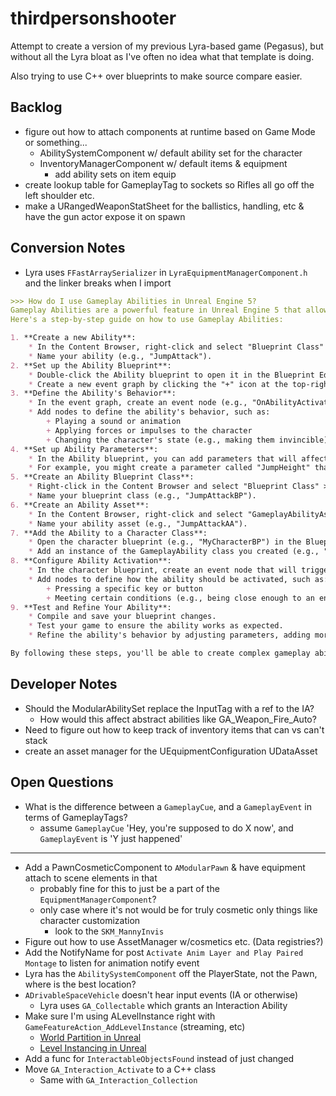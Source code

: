 # thirdpersonshooter
Attempt to create a version of my previous Lyra-based game (Pegasus), but without all the Lyra bloat as I've often no idea
what that template is doing.

Also trying to use C++ over blueprints to make source compare easier.

## Backlog
- figure out how to attach components at runtime based on Game Mode or something...
    - AbilitySystemComponent w/ default ability set for the character
    - InventoryManagerComponent w/ default items & equipment
        - add ability sets on item equip
- create lookup table for GameplayTag to sockets so Rifles all go off the left shoulder etc.
- make a URangedWeaponStatSheet for the ballistics, handling, etc & have the gun actor expose it on spawn

## Conversion Notes
- Lyra uses `FFastArraySerializer` in `LyraEquipmentManagerComponent.h` and the linker breaks when I import

```md
>>> How do I use Gameplay Abilities in Unreal Engine 5?
Gameplay Abilities are a powerful feature in Unreal Engine 5 that allows you to create complex behaviors and interactions for your characters.
Here's a step-by-step guide on how to use Gameplay Abilities:

1. **Create a new Ability**:
    * In the Content Browser, right-click and select "Blueprint Class" > "GameplayAbility".
    * Name your ability (e.g., "JumpAttack").
2. **Set up the Ability Blueprint**:
    * Double-click the Ability blueprint to open it in the Blueprint Editor.
    * Create a new event graph by clicking the "+" icon at the top-right corner of the editor.
3. **Define the Ability's Behavior**:
    * In the event graph, create an event node (e.g., "OnAbilityActivated") that will trigger when the ability is activated.
    * Add nodes to define the ability's behavior, such as:
        + Playing a sound or animation
        + Applying forces or impulses to the character
        + Changing the character's state (e.g., making them invincible)
4. **Set up Ability Parameters**:
    * In the Ability blueprint, you can add parameters that will affect its behavior.
    * For example, you might create a parameter called "JumpHeight" that determines how high the character jumps when using the JumpAttack ability.
5. **Create an Ability Blueprint Class**:
    * Right-click in the Content Browser and select "Blueprint Class" > "GameplayAbility".
    * Name your blueprint class (e.g., "JumpAttackBP").
6. **Create an Ability Asset**:
    * In the Content Browser, right-click and select "GameplayAbilityAsset".
    * Name your ability asset (e.g., "JumpAttackAA").
7. **Add the Ability to a Character Class**:
    * Open the character blueprint (e.g., "MyCharacterBP") in the Blueprint Editor.
    * Add an instance of the GameplayAbility class you created (e.g., "JumpAttackBP") as a component to the character.
8. **Configure Ability Activation**:
    * In the character blueprint, create an event node that will trigger when the ability is activated (e.g., "OnJumpAttackActivated").
    * Add nodes to define how the ability should be activated, such as:
        + Pressing a specific key or button
        + Meeting certain conditions (e.g., being close enough to an enemy)
9. **Test and Refine Your Ability**:
    * Compile and save your blueprint changes.
    * Test your game to ensure the ability works as expected.
    * Refine the ability's behavior by adjusting parameters, adding more nodes, or creating additional blueprints.

By following these steps, you'll be able to create complex gameplay abilities for your characters in Unreal Engine 5. Happy coding!
```

## Developer Notes
- Should the ModularAbilitySet replace the InputTag with a ref to the IA?
    - How would this affect abstract abilities like GA_Weapon_Fire_Auto?
- Need to figure out how to keep track of inventory items that can vs can't stack
- create an asset manager for the UEquipmentConfiguration UDataAsset

## Open Questions
- What is the difference between a `GameplayCue`, and a `GameplayEvent` in terms of GameplayTags?
    - assume `GameplayCue` 'Hey, you're supposed to do X now', and `GameplayEvent` is 'Y just happened'

---

- Add a PawnCosmeticComponent to `AModularPawn` & have equipment attach to scene elements in that
    - probably fine for this to just be a part of the `EquipmentManagerComponent`?
    - only case where it's not would be for truly cosmetic only things like character customization
        - look to the `SKM_MannyInvis`
- Figure out how to use AssetManager w/cosmetics etc. (Data registries?)
- Add the NotifyName for post `Activate Anim Layer and Play Paired Montage` to listen for animation notify event
- Lyra has the `AbilitySystemComponent` off the PlayerState, not the Pawn, where is the best location?
- `ADrivableSpaceVehicle` doesn't hear input events (IA or otherwise)
    - Lyra uses `GA_Collectable` which grants an Interaction Ability
- Make sure I'm using ALevelInstance right with `GameFeatureAction_AddLevelInstance` (streaming, etc)
    - [World Partition in Unreal](https://dev.epicgames.com/documentation/en-us/unreal-engine/world-partition-in-unreal-engine)
    - [Level Instancing in Unreal](https://dev.epicgames.com/documentation/en-us/unreal-engine/level-instancing-in-unreal-engine)
- Add a func for `InteractableObjectsFound` instead of just changed
- Move `GA_Interaction_Activate` to a C++ class
    - Same with `GA_Interaction_Collection`
